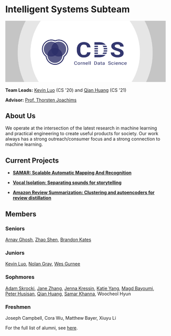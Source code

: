 # Intelligent Systems Subteam

[![Cornell Data Science Logo](images/CDS-banner.png)](http://cornelldata.science)


**Team Leads:** [Kevin Luo](https://github.com/KevLuo) (CS '20) and [Qian Huang](https://github.com/q-hwang) (CS '21)

**Advisor:** [Prof. Thorsten Joachims](http://www.cs.cornell.edu/people/tj/)

## About Us
We operate at the intersection of the latest research in machine learning and practical engineering to create useful products for society. Our work always has a strong outreach/consumer focus and a strong connection to machine learning.

## Current Projects

* [**SAMAR: Scalable Automatic Mapping And Recognition**](https://cornelldata.science/)  

* [**Vocal Isolation: Separating sounds for storytelling**](https://github.com/CornellDataScience/IntSys-Vocal-Isolation)

* [**Amazon Review Summarization: Clustering and autoencoders for review distillation**](https://github.com/CornellDataScience/IntSys-Sentiment-Summary)  

## Members
### Seniors
[Arnav Ghosh](https://github.com/garnav), [Zhao Shen](https://github.com/yuzhshen), [Brandon Kates](https://github.com/BrandonKates)

### Juniors
[Kevin Luo](https://github.com/KevLuo), [Nolan Gray](https://github.com/nolangray15), [Wes Gurnee](https://github.com/wesg52)

### Sophmores
[Adam Skrocki](https://github.com/adams583), [Jane Zhang](https://github.com/jz393), [Jenna Kressin](https://github.com/jek343), [Katie Yang](), [Magd Bayoumi](https://github.com/bayoumi17m), [Peter Husisan](https://github.com/pete2fiddy), [Qian Huang](https://github.com/q-hwang), [Samar Khanna](https://github.com/Dieblitzen), Woocheol Hyun

### Freshmen
Joseph Campbell,
Cora Wu,
Matthew Bayer,
Xiuyu Li

  
For the full list of alumni, see [here](https://github.com/CornellDataScience/IntelligentSystems/blob/master/history/alumni.md).


